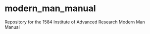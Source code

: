 modern_man_manual
=================

Repository for the 1584 Institute of Advanced Research Modern Man Manual
